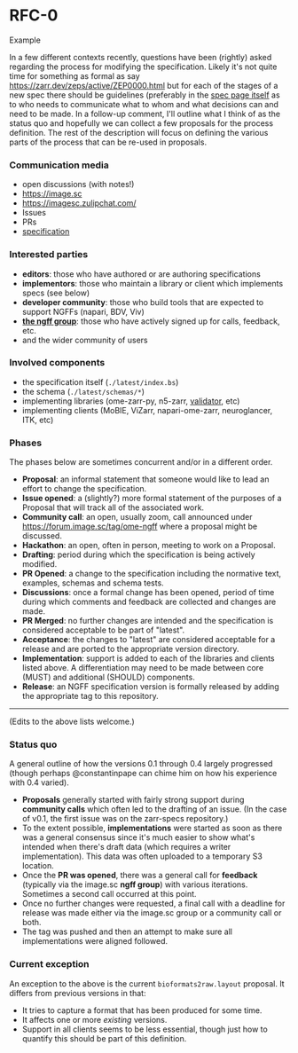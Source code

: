 RFC-0
=====

Example

In a few different contexts recently, questions have been (rightly) asked regarding the process for modifying the specification. Likely it's not quite time for something as formal as say https://zarr.dev/zeps/active/ZEP0000.html but for each of the stages of a new spec there should be guidelines (preferably in the [spec page itself](https://github.com/ome/ngff/blob/main/latest/index.bs) as to who needs to communicate what to whom and what decisions can and need to be made. In a follow-up comment, I'll outline what I think of as the status quo and hopefully we can collect a few proposals for the process definition. The rest of the description will focus on defining the various parts of the process that can be re-used in proposals.

### Communication media
* open discussions (with notes!)
* https://image.sc
* https://imagesc.zulipchat.com/
* Issues
* PRs
* [specification](https://ngff.openmicroscopy.org/)

### Interested parties
* **editors**: those who have authored or are authoring specifications
* **implementors**: those who maintain a library or client which implements specs (see below)
* **developer community**: those who build tools that are expected to support NGFFs (napari, BDV, Viv)
* **[the ngff group](https://forum.image.sc/g/ngff)**: those who have actively signed up for calls, feedback, etc.
* and the wider community of users

### Involved components
* the specification itself (`./latest/index.bs`)
* the schema (`./latest/schemas/*`)
* implementing libraries (ome-zarr-py, n5-zarr, [validator](https://github.com/ome/ome-ngff-validator/), etc)
* implementing clients (MoBIE, ViZarr, napari-ome-zarr, neuroglancer, ITK, etc)

### Phases

The phases below are sometimes concurrent and/or in a different order.

* **Proposal**: an informal statement that someone would like to lead an effort to change the specification.
* **Issue opened**: a (slightly?) more formal statement of the purposes of a Proposal that will track all of the associated work.
* **Community call**: an open, usually zoom, call announced under https://forum.image.sc/tag/ome-ngff where a proposal might be discussed.
* **Hackathon**: an open, often in person, meeting to work on a Proposal.
* **Drafting**: period during which the specification is being actively modified.
* **PR Opened**: a change to the specification including the normative text, examples, schemas and schema tests.
* **Discussions**: once a formal change has been opened, period of time during which comments and feedback are collected and changes are made.
* **PR Merged**: no further changes are intended and the specification is considered acceptable to be part of "latest".
* **Acceptance**: the changes to "latest" are considered acceptable for a release and are ported to the appropriate version directory.
* **Implementation**: support is added to each of the libraries and clients listed above. A differentiation may need to be made between core (MUST) and additional (SHOULD) components.
* **Release**: an NGFF specification version is formally released by adding the appropriate tag to this repository.

----

(Edits to the above lists welcome.)

### Status quo

A general outline of how the versions 0.1 through 0.4 largely progressed (though perhaps @constantinpape can chime him on how his experience with 0.4 varied).

* **Proposals** generally started with fairly strong support during **community calls** which often led to the drafting of an issue. (In the case of v0.1, the first issue was on the zarr-specs repository.)
* To the extent possible, **implementations** were started as soon as there was a general consensus since it's much easier to show what's intended when there's draft data (which requires a writer implementation). This data was often uploaded to a temporary S3 location.
* Once the **PR was opened**, there was a general call for **feedback** (typically via the image.sc **ngff group**) with various iterations. Sometimes a second call occurred at this point.
* Once no further changes were requested, a final call with a deadline for release was made either via the image.sc group or a community call or both.
* The tag was pushed and then an attempt to make sure all implementations were aligned followed.


### Current exception

An exception to the above is the current `bioformats2raw.layout` proposal. It differs from previous versions in that:
 - It tries to capture a format that has been produced for some time.
 - It affects one or more _existing_ versions.
 - Support in all clients seems to be less essential, though just how to quantify this should be part of this definition.

